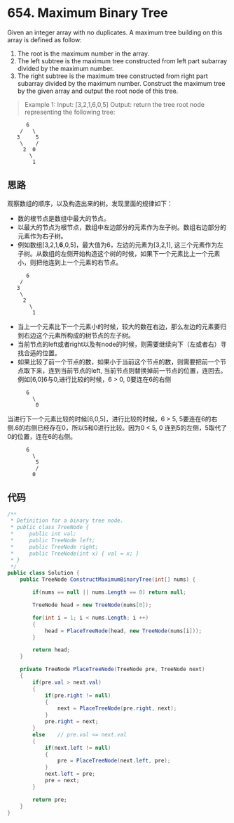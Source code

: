 # 654. Maximum Binary Tree

Given an integer array with no duplicates. A maximum tree building on this array is defined as follow:

1. The root is the maximum number in the array.
2. The left subtree is the maximum tree constructed from left part subarray divided by the maximum number.
3. The right subtree is the maximum tree constructed from right part subarray divided by the maximum number.
Construct the maximum tree by the given array and output the root node of this tree.

> Example 1:
Input: [3,2,1,6,0,5]
Output: return the tree root node representing the following tree:

``` text
      6
    /   \
   3     5
    \    /
     2  0
       \
        1
```

## 思路

观察数组的顺序，以及构造出来的树。发现里面的规律如下：

* 数的根节点是数组中最大的节点。
* 以最大的节点为根节点，数组中左边部分的元素作为左子树。数组右边部分的元素作为右子树。
* 例如数组[3,2,1,**6**,0,5]，最大值为6，左边的元素为[3,2,1], 这三个元素作为左子树。从数组的左侧开始构造这个树的时候，如果下一个元素比上一个元素小，则把他连到上一个元素的右节点。

```text
      6
    /
   3
    \
     2
       \
        1
```

* 当上一个元素比下一个元素小的时候，较大的数在右边，那么左边的元素要归到右边这个元素所构成的树节点的左子树。
* 当前节点的left或者right以及有node的时候，则需要继续向下（左或者右）寻找合适的位置。
* 如果比较了前一个节点的数，如果小于当前这个节点的数，则需要把前一个节点取下来，连到当前节点的left, 当前节点则替换掉前一节点的位置，连回去。例如[6,0]6与0,进行比较的时候，6 > 0, 0要连在6的右侧

```text
      6
        \
         0
```

当进行下一个元素比较的时候[6,0,5]，进行比较的时候，6 > 5, 5要连在6的右侧.6的右侧已经存在0，所以5和0进行比较。因为0 < 5, 0 连到5的左侧，5取代了0的位置，连在6的右侧。

```text
      6
        \
         5
         /
        0
```

## 代码

``` csharp
/**
 * Definition for a binary tree node.
 * public class TreeNode {
 *     public int val;
 *     public TreeNode left;
 *     public TreeNode right;
 *     public TreeNode(int x) { val = x; }
 * }
 */
public class Solution {
    public TreeNode ConstructMaximumBinaryTree(int[] nums) {

        if(nums == null || nums.Length == 0) return null;

        TreeNode head = new TreeNode(nums[0]);

        for(int i = 1; i < nums.Length; i ++)
        {
            head = PlaceTreeNode(head, new TreeNode(nums[i]));
        }

        return head;
    }

    private TreeNode PlaceTreeNode(TreeNode pre, TreeNode next)
    {
        if(pre.val > next.val)
        {
            if(pre.right != null)
            {
                next = PlaceTreeNode(pre.right, next);
            }
            pre.right = next;
        }
        else    // pre.val <= next.val
        {
            if(next.left != null)
            {
                pre = PlaceTreeNode(next.left, pre);
            }
            next.left = pre;
            pre = next;
        }

        return pre;
    }
}
```
